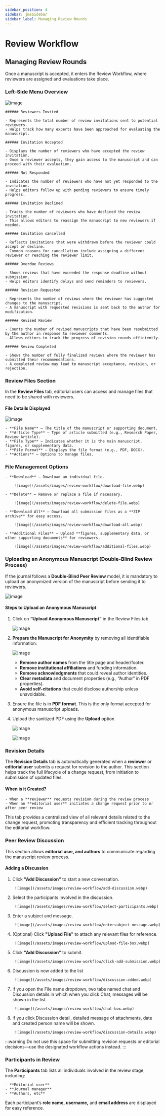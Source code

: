 ```yaml
---
sidebar_position: 4
sidebar: jmsSidebar
sidebar_label: Managing Review Rounds
---
```

# Review Workflow

## Managing Review Rounds

Once a manuscript is accepted, it enters the Review Workflow, where reviewers are assigned and evaluations take place.

### Left-Side Menu Overview

![image](/assets/images/review-workflow/left-side-menu.webp)

    ###### Reviewers Invited

    - Represents the total number of review invitations sent to potential reviewers.
    - Helps track how many experts have been approached for evaluating the manuscript.

    ###### Invitation Accepted

    - Displays the number of reviewers who have accepted the review invitation.
    - Once a reviewer accepts, they gain access to the manuscript and can proceed with their evaluation.

    ###### Not Responded

    - Indicates the number of reviewers who have not yet responded to the invitation.
    - Helps editors follow up with pending reviewers to ensure timely progress.

    ###### Invitation Declined

    - Tracks the number of reviewers who have declined the review invitation.
    - This allows editors to reassign the manuscript to new reviewers if needed.

    ###### Invitation cancelled

    - Reflects invitations that were withdrawn before the reviewer could accept or decline.
    - Common reasons for cancellation include assigning a different reviewer or reaching the reviewer limit.
    
    ###### Overdue Reviews

    - Shows reviews that have exceeded the response deadline without submission.
    - Helps editors identify delays and send reminders to reviewers.

    ###### Revision Requested

    - Represents the number of reviews where the reviewer has suggested changes to the manuscript.
    - A manuscript with requested revisions is sent back to the author for modification.

    ###### Revised Review

    - Counts the number of revised manuscripts that have been resubmitted by the author in response to reviewer comments.
    - Allows editors to track the progress of revision rounds efficiently.

    ###### Review Completed

    - Shows the number of fully finalized reviews where the reviewer has submitted their recommendations.
    - A completed review may lead to manuscript acceptance, revision, or rejection.

### Review Files Section

In the **Review Files** tab, editorial users can access and manage files that need to be shared with reviewers.

#### File Details Displayed

![image](/assets/images/review-workflow/file-details-displayed.webp)

    - **File Name** – The title of the manuscript or supporting document.
    - **Article Type** – Type of article submitted (e.g., Research Paper, Review Article).
    - **File Type** – Indicates whether it is the main manuscript, figures, or supplementary data.
    - **File Format** – Displays the file format (e.g., PDF, DOCX).
    - **Actions** – Options to manage files.

### File Management Options

    - **Download** – Download an individual file.

        ![image](/assets/images/review-workflow/download-file.webp)

    - **Delete** – Remove or replace a file if necessary.

        ![image](/assets/images/review-workflow/delete-file.webp)

    - **Download All** – Download all submission files as a **ZIP archive** for easy access.

        ![image](/assets/images/review-workflow/download-all.webp)

    - **Additional Files** – Upload **figures, supplementary data, or other supporting documents** for reviewers.

        ![image](/assets/images/review-workflow/additional-files.webp)

### Uploading an Anonymous Manuscript (Double-Blind Review Process)

If the journal follows a **Double-Blind Peer Review** model, it is mandatory to upload an anonymized version of the manuscript before sending it to reviewers.

![image](/assets/images/review-workflow/warning-uploading.webp)

#### Steps to Upload an Anonymous Manuscript

1. Click on **“Upload Anonymous Manuscript”** in the Review Files tab.

    ![image](/assets/images/review-workflow/upload-anonymous.webp)

2. **Prepare the Manuscript for Anonymity** by removing all identifiable information:

    ![image](/assets/images/review-workflow/list-upload-anaonymous.webp)

    - **Remove author names** from the title page and header/footer.
    - **Remove institutional affiliations** and funding information.
    - **Remove acknowledgments** that could reveal author identities.
    - **Clear metadata** and document properties (e.g., “Author” in PDF properties).
    - **Avoid self-citations** that could disclose authorship unless unavoidable.

3. Ensure the file is in **PDF format**. This is the only format accepted for anonymous manuscript uploads.
4. Upload the sanitized PDF using the **Upload** option.

    ![image](/assets/images/review-workflow/after-file-uploaded.webp)

    ![image](/assets/images/review-workflow/display-anonymous.webp)

### Revision Details

The **Revision Details** tab is automatically generated when a **reviewer** or **editorial user** submits a request for revision to the author. This section helps track the full lifecycle of a change request, from initiation to submission of updated files.

#### When is it Created?

    - When a **reviewer** requests revision during the review process
    - When an **editorial user** initiates a change request prior to or after peer review

This tab provides a centralized view of all relevant details related to the change request, promoting transparency and efficient tracking throughout the editorial workflow.

### Peer Review Discussion

This section allows **editorial user, and authors** to communicate regarding the manuscript review process.

#### Adding a Discussion

1. Click **"Add Discussion"** to start a new conversation.

        ![image](/assets/images/review-workflow/add-discussion.webp)

2. Select the participants involved in the discussion.

        ![image](/assets/images/review-workflow/select-participants.webp)

3. Enter a subject and message.

        ![image](/assets/images/review-workflow/entersubject-message.webp)

4. (Optional) Click **"Upload File"** to attach any relevant files for reference.

        ![image](/assets/images/review-workflow/upload-file-box.webp)

5. Click **"Add Discussion"** to submit.

        ![image](/assets/images/review-workflow/click-add-submission.webp)

6. Discussion is now added to the list

        ![image](/assets/images/review-workflow/discussion-added.webp)

7. If you open the File name dropdown, two tabs named chat and Discussion details in which when you click Chat, messages will be shown in the list.

        ![image](/assets/images/review-workflow/chat-box.webp)

8. If you click Discussion detail, detailed message of attachments, date and created person name will be shown.

        ![image](/assets/images/review-workflow/discussion-details.webp)

:::warning
Do not use this space for submitting revision requests or editorial decisions—use the designated workflow actions instead.
:::

### Participants in Review

The **Participants** tab lists all individuals involved in the review stage, including:

    - **Editorial user**
    - **Journal manager**
    - **Authors, etc**

Each participant’s **role name, username,** and **email address** are displayed for easy reference.

